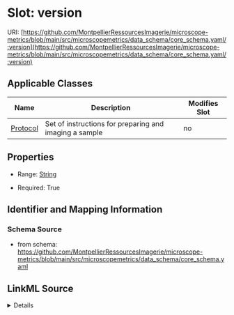 # Slot: version

URI: [https://github.com/MontpellierRessourcesImagerie/microscope-metrics/blob/main/src/microscopemetrics/data_schema/core_schema.yaml/:version](https://github.com/MontpellierRessourcesImagerie/microscope-metrics/blob/main/src/microscopemetrics/data_schema/core_schema.yaml/:version)



<!-- no inheritance hierarchy -->




## Applicable Classes

| Name | Description | Modifies Slot |
| --- | --- | --- |
[Protocol](Protocol.md) | Set of instructions for preparing and imaging a sample |  no  |







## Properties

* Range: [String](String.md)

* Required: True





## Identifier and Mapping Information







### Schema Source


* from schema: https://github.com/MontpellierRessourcesImagerie/microscope-metrics/blob/main/src/microscopemetrics/data_schema/core_schema.yaml




## LinkML Source

<details>
```yaml
name: version
from_schema: https://github.com/MontpellierRessourcesImagerie/microscope-metrics/blob/main/src/microscopemetrics/data_schema/core_schema.yaml
rank: 1000
alias: version
owner: Protocol
domain_of:
- Protocol
range: string
required: true

```
</details>